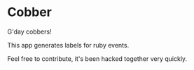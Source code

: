 # Cobber

G'day cobbers!

This app generates labels for ruby events.

Feel free to contribute, it's been hacked together very quickly.
